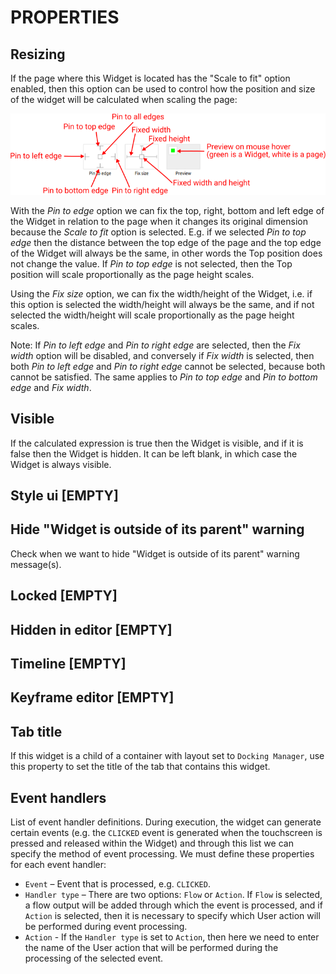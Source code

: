 # PROPERTIES

## Resizing

If the page where this Widget is located has the "Scale to fit" option enabled, then this option can be used to control how the position and size of the widget will be calculated when scaling the page:

![Alt text](./images/widget_resizing.png)

With the _Pin to edge_ option we can fix the top, right, bottom and left edge of the Widget in relation to the page when it changes its original dimension because the _Scale to fit_ option is selected. E.g. if we selected _Pin to top edge_ then the distance between the top edge of the page and the top edge of the Widget will always be the same, in other words the Top position does not change the value. If _Pin to top edge_ is not selected, then the Top position will scale proportionally as the page height scales.

Using the _Fix size_ option, we can fix the width/height of the Widget, i.e. if this option is selected the width/height will always be the same, and if not selected the width/height will scale proportionally as the page height scales.

Note: If _Pin to left edge_ and _Pin to right edge_ are selected, then the _Fix width_ option will be disabled, and conversely if _Fix width_ is selected, then both _Pin to left edge_ and _Pin to right edge_ cannot be selected, because both cannot be satisfied. The same applies to _Pin to top edge_ and _Pin to bottom edge_ and _Fix width_.

## Visible

If the calculated expression is true then the Widget is visible, and if it is false then the Widget is hidden. It can be left blank, in which case the Widget is always visible.

## Style ui [EMPTY]

## Hide "Widget is outside of its parent" warning

Check when we want to hide "Widget is outside of its parent" warning message(s).

## Locked [EMPTY]

## Hidden in editor [EMPTY]

## Timeline [EMPTY]

## Keyframe editor [EMPTY]

## Tab title

If this widget is a child of a container with layout set to `Docking Manager`, use this property to set the title of the tab that contains this widget.

## Event handlers

List of event handler definitions. During execution, the widget can generate certain events (e.g. the `CLICKED` event is generated when the touchscreen is pressed and released within the Widget) and through this list we can specify the method of event processing. We must define these properties for each event handler:

-   `Event` – Event that is processed, e.g. `CLICKED`.
-   `Handler type` – There are two options: `Flow` or `Action`. If `Flow` is selected, a flow output will be added through which the event is processed, and if `Action` is selected, then it is necessary to specify which User action will be performed during event processing.
-   `Action` - If the `Handler type` is set to `Action`, then here we need to enter the name of the User action that will be performed during the processing of the selected event.
